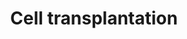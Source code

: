 ---
title: Cell transplantation
longTitle: 'Cell transplantation'
tags:
- gccommon
usedFor:
- "[[Transplantation Medicine]]"
---